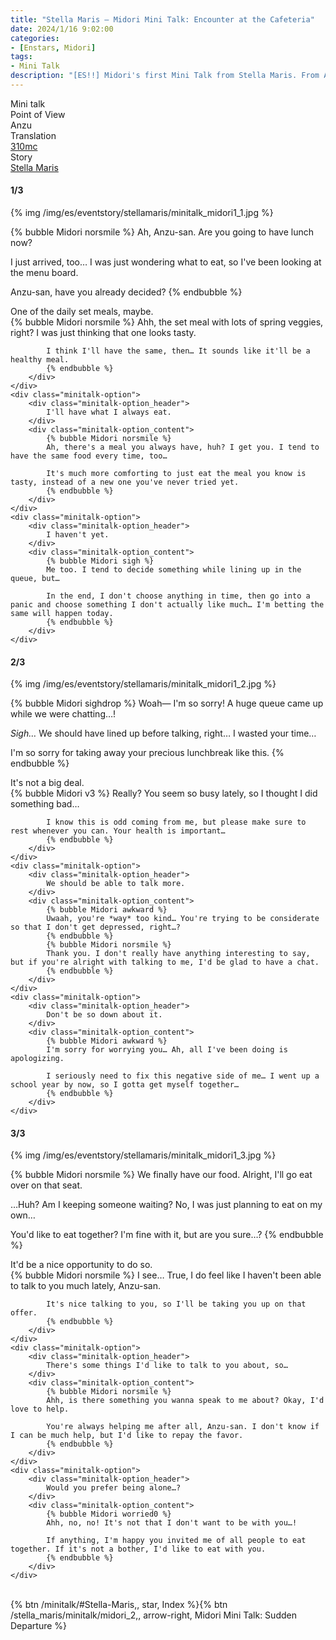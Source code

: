 ```yaml
---
title: "Stella Maris – Midori Mini Talk: Encounter at the Cafeteria"
date: 2024/1/16 9:02:00
categories:
- [Enstars, Midori]
tags:
- Mini Talk
description: "[ES!!] Midori's first Mini Talk from Stella Maris. From Anzu's POV."
---
```

<div class="three-wrapper" style="--storyColor:#5ac189;--storyColor-rgb:90,193,137;--storyColor-h:147.4;--storyColor-s:45.4%;--storyColor-l:55.5%;">
    <div class="info-area">
        <div class="info">
            <div class="info-item characters">
                <div class="label">
                    Mini talk
                </div>
                <div class="value">
								<a href="/categories/Enstars/Midori" character="Midori"></a>
                </div>
            </div>
            <div class="info-item one">
                <div class="label">
                    Point of View
                </div>
                <div class="value">
                    Anzu
                </div>
            </div>
            <div class="info-item two">
                <div class="label">
                    Translation
                </div>
                <div class="value">
                    <a href="/about">310mc</a>
                </div>
            </div>
            <div class="info-item three">
                <div class="label">
                   Story
                </div>
                <div class="value">
                    <a href="/stella_maris">Stella Maris</a>
                </div>
            </div>
        </div>
    </div>
</div>

<!-- more -->

#### <div mt="rare"></div> 1/3

{% img /img/es/eventstory/stellamaris/minitalk_midori1_1.jpg %}

{% bubble Midori norsmile %}
Ah, Anzu-san. Are you going to have lunch now?

I just arrived, too… I was just wondering what to eat, so I've been looking at the menu board.

Anzu-san, have you already decided?
{% endbubble %}

<div class="minitalk" character="Anzu">
    <div class="minitalk-option">
        <div class="minitalk-option_header">
            One of the daily set meals, maybe.
        </div>
        <div class="minitalk-option_content">
            {% bubble Midori norsmile %}
            Ahh, the set meal with lots of spring veggies, right? I was just thinking that one looks tasty.

            I think I'll have the same, then… It sounds like it'll be a healthy meal.
			{% endbubble %}
        </div>
    </div>
    <div class="minitalk-option">
        <div class="minitalk-option_header">
            I'll have what I always eat.
        </div>
        <div class="minitalk-option_content">
            {% bubble Midori norsmile %}
            Ah, there's a meal you always have, huh? I get you. I tend to have the same food every time, too…

            It's much more comforting to just eat the meal you know is tasty, instead of a new one you've never tried yet.
			{% endbubble %}
        </div>
    </div>
    <div class="minitalk-option">
        <div class="minitalk-option_header">
            I haven't yet.
        </div>
        <div class="minitalk-option_content">
            {% bubble Midori sigh %}
            Me too. I tend to decide something while lining up in the queue, but…

            In the end, I don't choose anything in time, then go into a panic and choose something I don't actually like much… I'm betting the same will happen today.
			{% endbubble %}
        </div>
    </div>
</div>

#### <div mt="rare"></div> 2/3

{% img /img/es/eventstory/stellamaris/minitalk_midori1_2.jpg %}

{% bubble Midori sighdrop %}
Woah— I'm so sorry! A huge queue came up while we were chatting…!

*Sigh…* We should have lined up before talking, right… I wasted your time…

I'm so sorry for taking away your precious lunchbreak like this.
{% endbubble %}

<div class="minitalk" character="Anzu">
    <div class="minitalk-option">
        <div class="minitalk-option_header">
            It's not a big deal.
        </div>
        <div class="minitalk-option_content">
            {% bubble Midori v3 %}
            Really? You seem so busy lately, so I thought I did something bad…

            I know this is odd coming from me, but please make sure to rest whenever you can. Your health is important…
			{% endbubble %}
        </div>
    </div>
    <div class="minitalk-option">
        <div class="minitalk-option_header">
            We should be able to talk more.
        </div>
        <div class="minitalk-option_content">
            {% bubble Midori awkward %}
            Uwaah, you're *way* too kind… You're trying to be considerate so that I don't get depressed, right…?
            {% endbubble %}
            {% bubble Midori norsmile %}
            Thank you. I don't really have anything interesting to say, but if you're alright with talking to me, I'd be glad to have a chat.
			{% endbubble %}
        </div>
    </div>
    <div class="minitalk-option">
        <div class="minitalk-option_header">
            Don't be so down about it.
        </div>
        <div class="minitalk-option_content">
            {% bubble Midori awkward %}
            I'm sorry for worrying you… Ah, all I've been doing is apologizing.

            I seriously need to fix this negative side of me… I went up a school year by now, so I gotta get myself together…
			{% endbubble %}
        </div>
    </div>
</div>

#### <div mt="rare"></div> 3/3

{% img /img/es/eventstory/stellamaris/minitalk_midori1_3.jpg %}

{% bubble Midori norsmile %}
We finally have our food. Alright, I'll go eat over on that seat.

…Huh? Am I keeping someone waiting? No, I was just planning to eat on my own…

You'd like to eat together? I'm fine with it, but are you sure…?
{% endbubble %}

<div class="minitalk" character="Anzu">
    <div class="minitalk-option">
        <div class="minitalk-option_header">
          It'd be a nice opportunity to do so.
        </div>
        <div class="minitalk-option_content">
            {% bubble Midori norsmile %}
            I see… True, I do feel like I haven't been able to talk to you much lately, Anzu-san.

            It's nice talking to you, so I'll be taking you up on that offer.
			{% endbubble %}
        </div>
    </div>
    <div class="minitalk-option">
        <div class="minitalk-option_header">
            There's some things I'd like to talk to you about, so…
        </div>
        <div class="minitalk-option_content">
            {% bubble Midori norsmile %}
            Ahh, is there something you wanna speak to me about? Okay, I'd love to help.

            You're always helping me after all, Anzu-san. I don't know if I can be much help, but I'd like to repay the favor.
			{% endbubble %}
        </div>
    </div>
    <div class="minitalk-option">
        <div class="minitalk-option_header">
            Would you prefer being alone…?
        </div>
        <div class="minitalk-option_content">
            {% bubble Midori worried0 %}
            Ahh, no, no! It's not that I don't want to be with you…!

            If anything, I'm happy you invited me of all people to eat together. If it's not a bother, I'd like to eat with you.
			{% endbubble %}
        </div>
    </div>
</div>
<br>
<div toc>{% btn /minitalk/#Stella-Maris,, star, Index %}{% btn /stella_maris/minitalk/midori_2,, arrow-right, Midori Mini Talk: Sudden Departure %}</div>
